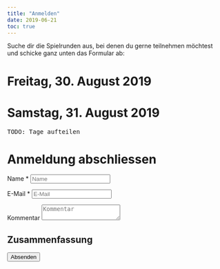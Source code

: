```yaml
---
title: "Anmelden"
date: 2019-06-21
toc: true
---
```


Suche dir die Spielrunden aus, bei denen du gerne teilnehmen möchtest und schicke ganz unten das Formular ab:

<template id="i18n">
    <p data-id="friday" data-text="Freitag">-</p>
    <p data-id="saturday" data-text="Samstag">-</p>
    <!-- e.g. countryflags.com -->
    <p data-id="flag-url-DE" data-text="/graphics/germany-flag-small.png">-</p>
    <p data-id="flag-url-EN" data-text="/graphics/united-kingdom-flag-small.png">-</p>
</template>

<template id="round-template">
    <label data-id="container">
        <div class="round">
            <h1><span data-id="name"></span></h1>
            <p>Spielleiter: <span data-id="gm"></span></p>
            <p>Spielbeschreibung: <span data-id="game-description"></span></p>
            <p>Kampagnenbeschreibung: <span data-id="campaign-description"></span></p>
            <p>Sprache: <span data-id="lang"></span> <img height="10" data-id="lang-img"></p>
            <p>Tag/Zeit: <span data-id="day"></span> / <span data-id="from"></span> - <span data-id="to"></span></p>
            <p>Spieler Aktuell: <strong><span data-id="players-current"></span></strong> / Max: <span data-id="players-max"></span></p>
            <input data-id="checkbox" type="checkbox">
            <p><input data-id="btn-choose" class="c-btn" type="button"></p>
            <p class="hint"><span data-id="hint"></span></p>
        </div>
    </label>
</template>

<template id="summary-template">
    <p data-id="container">Name: <span data-id="name"></span> / Tag <span data-id="day"></span> / Von <span data-id="from"></span> / Bis <span data-id="to"></span></p>
</template>

# Freitag, 30. August 2019

<div id="c-rounds" class="u-bleed-out"></div>

# Samstag, 31. August 2019

<pre>TODO: Tage aufteilen</pre>

# Anmeldung abschliessen

<div class="c-form">
<form action="https://formsubmit.co/mail@rollenspieltag.ch" method="POST">
    <div>
        <p class="c-form--item c-form-field--text">
            <label for="name">Name *</label>
            <input name="name" id="name" type="text" placeholder="Name">
        </p>
        <p class="c-form--item c-form-field--text">
            <label for="email">E-Mail *</label>
            <input name="email" id="email" type="email" placeholder="E-Mail">
        </p>
        <p class="c-form--item c-form-field--text">
            <label for="comment">Kommentar</label>
            <textarea comment="message" id="comment" placeholder="Kommentar"></textarea>
        </p>

<h2>Zusammenfassung</h2>

<div id="summaries"></div>
        <input class="c-btn" type="submit" id="submit" value="Absenden">
        <input type="hidden" name="_next" value="http://localhost:1313/program_test/">
        <input type="hidden" name="_captcha" value="false">
    </div>
</form>
</div>



<script src="/scripts/rollenspieltage.js"></script>
<script>
'use strict';

async function main() {
    const registrations = await getRegistrations();

    const i18nMap = {};
    document.getElementById('i18n').content.querySelectorAll('*').forEach(child => {
        i18nMap[child.dataset.id] = child.dataset.text;
    });

    function translate(what) {
        return i18nMap[what];
    }

    async function submit() {
        const nameNode = document.getElementById('name');
        const emailNode = document.getElementById('email');
        const commentNode = document.getElementById('comment');
        const name = nameNode.value;
        const email = emailNode.value;
        const comment = commentNode.value;
        await submitRegistration(name, email, comment);
    }

    function updateRoundState(roundId, playersCurrent, playersMax, checkboxNode) {
        const roundNode = document.querySelector('[data-round-id="' + roundId + '"]');
        if (playersCurrent === playersMax) {
            roundNode.classList.add('round-full');
            roundNode.querySelector('[data-id=btn-choose]').value = 'Ausgebucht';
        } else if (checkboxNode.checked === true) {
            roundNode.classList.add('round-active');
            roundNode.querySelector('[data-id=btn-choose]').value = 'Ausgewählt';
        } else {
            roundNode.classList.remove('round-active');
            roundNode.querySelector('[data-id=btn-choose]').value = 'auswählen';
        }
    }

    function showSummaries(event) {
        const summaryTemplateNode = document.getElementById('summary-template');
        const summariesNode = document.getElementById('summaries');
        const roundsNode = document.getElementById('c-rounds');
        const fragment = document.createDocumentFragment();
        forEachRound(registrations, (roundId, round, game, playersMax, playersCurrent) => {
            const roundNode = roundsNode.querySelector('[data-round-id="' + roundId + '"]');
            const checkboxNode = roundNode.querySelector('[data-id=checkbox]');
            const hintNode = roundNode.querySelector('[data-id=hint]');
            hintNode.innerText = checkboxNode.checked ? 'SELECTED' : 'NOT SELECTED?'; // TODO do something useful here or remove it
            if(checkboxNode.checked === true) {
                const templateNode = summaryTemplateNode.content.cloneNode(true);
                templateNode.querySelector('[data-id=name]').innerText = game.name;
                templateNode.querySelector('[data-id=day]').innerText = translate(round.day);
                templateNode.querySelector('[data-id=from]').innerText = round.from;
                templateNode.querySelector('[data-id=to]').innerText = round.to;
                fragment.appendChild(templateNode);
            }

            updateRoundState(roundId, playersCurrent, playersMax, checkboxNode)
        });

        replaceWithFragment(summariesNode, fragment);
    }

    function showRounds() {
        const roundTemplateNode = document.getElementById('round-template');
        const roundsNode = document.getElementById('c-rounds');
        const fragment = document.createDocumentFragment();

        forEachRound(registrations, (roundId, round, game, playersMax, playersCurrent) => {
            const templateNode = roundTemplateNode.content.cloneNode(true);
            const checkboxNode = templateNode.querySelector('[data-id=checkbox]');
            templateNode.querySelector('[data-id=container]').dataset.roundId = roundId;
            templateNode.querySelector('[data-id=name]').innerText = game.name;
            templateNode.querySelector('[data-id=gm]').innerText = game.gm;
            templateNode.querySelector('[data-id=game-description]').innerText = game.gameDescription;
            templateNode.querySelector('[data-id=campaign-description]').innerText = game.campaignDescription;
            templateNode.querySelector('[data-id=lang]').innerText = game.lang;
            templateNode.querySelector('[data-id=lang-img]').src = translate('flag-url-' + game.lang);
            templateNode.querySelector('[data-id=day]').innerText = translate(round.day);
            templateNode.querySelector('[data-id=from]').innerText = round.from;
            templateNode.querySelector('[data-id=to]').innerText = round.to;
            templateNode.querySelector('[data-id=players-current]').innerText = playersCurrent;
            templateNode.querySelector('[data-id=players-max]').innerText = game.playersMax;
            checkboxNode.addEventListener('change', showSummaries);
            fragment.appendChild(templateNode);
        });

        replaceWithFragment(roundsNode, fragment);
    }

    document.getElementById('submit').addEventListener('click', submit);

    showRounds();
    showSummaries();
}

window.addEventListener('load', main);

</script>